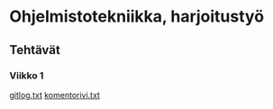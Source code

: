 # Ohjelmistotekniikka, harjoitustyö
## Tehtävät
### Viikko 1
[gitlog.txt](https://github.com/aliskyalisky/ot-harjoitustyo/blob/main/laskarit/viikko1/gitlog.txt)
[komentorivi.txt](https://github.com/aliskyalisky/ot-harjoitustyo/blob/main/laskarit/viikko1/komentorivi.txt)
